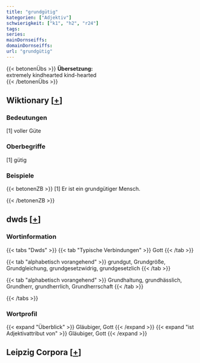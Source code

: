 ```yaml
---
title: "grundgütig"
kategorien: ["Adjektiv"]
schwierigkeit: ["k1", "h2", "r24"]
tags:
series:
mainDornseiffs:
domainDornseiffs:
url: "grundgütig"
---
```


{{< betonenÜbs >}}
**Übersetzung:**  
extremely kindhearted kind-hearted  
{{< /betonenÜbs >}}

## Wiktionary [[+](https://de.wiktionary.org/wiki/grundgütig)]

### Bedeutungen
[1] voller Güte  

### Oberbegriffe
[1] gütig  

### Beispiele
{{< betonenZB >}}
[1] Er ist ein grundgütiger Mensch.  

{{< /betonenZB >}}


## dwds [[+](https://www.dwds.de/wb/grundgütig)]

### Wortinformation
{{< tabs "Dwds" >}}
{{< tab "Typische Verbindungen" >}}
Gott
{{< /tab >}}

{{< tab "alphabetisch vorangehend" >}}
grundgut, Grundgröße, Grundgleichung, grundgesetzwidrig, grundgesetzlich
{{< /tab >}}

{{< tab "alphabetisch vorangehend" >}}
Grundhaltung, grundhässlich, Grundherr, grundherrlich, Grundherrschaft
{{< /tab >}}

{{< /tabs >}}

### Wortprofil
{{< expand "Überblick" >}} Gläubiger, Gott {{< /expand >}}
{{< expand "ist Adjektivattribut von" >}} Gläubiger, Gott {{< /expand >}}

## Leipzig Corpora [[+](https://corpora.uni-leipzig.de/en/res?word=grundgütig&corpusId=deu_newscrawl-public_2018)]

